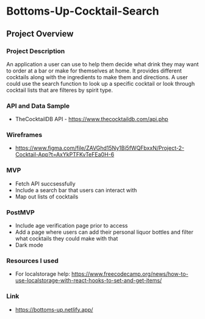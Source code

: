 # Bottoms-Up-Cocktail-Search

## Project Overview

### Project Description
An application a user can use to help them decide what drink they may want to order at a bar or make for themselves at home. It provides different cocktails along with the ingredients to make them and directions. A user could use the search function to look up a specific cocktail or look through cocktail lists that are filteres by spirit type. 

### API and Data Sample 
- TheCocktailDB API - https://www.thecocktaildb.com/api.php

### Wireframes
- https://www.figma.com/file/ZAVGhd15Ny1Bi5fWQFbxxN/Project-2-Cocktail-App?t=AxYkPTFKvTeFEa0H-6

### MVP
- Fetch API succsessfully
- Include a search bar that users can interact with
- Map out lists of cocktails  

### PostMVP
- Include age verification page prior to access
- Add a page where users can add their personal liquor bottles and filter what cocktails they could make with that
- Dark mode

### Resources I used
- For localstorage help: https://www.freecodecamp.org/news/how-to-use-localstorage-with-react-hooks-to-set-and-get-items/

### Link
- https://bottoms-up.netlify.app/
